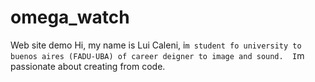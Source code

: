 # omega_watch
Web site demo
Hi, my name is Lui Caleni, i`m student fo university to buenos aires (FADU-UBA) of career deigner to image and sound. 
I`m passionate about creating from code.

